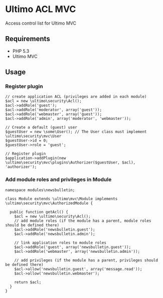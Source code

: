# Ultimo ACL MVC
Access control list for Ultimo MVC

## Requirements

* PHP 5.3
* Ultimo MVC

## Usage
### Register plugin
	// create application ACL (privileges are added in each module)
	$acl = new \ultimo\security\Acl();
	$acl->addRole('guest');
	$acl->addRole('moderator', array('guest'));
	$acl->addRole('webmaster', array('guest'));
	$acl->addRole('admin', array('moderator', 'webmaster'));
	
	// Create a default (guest) user
	$guestUser = new \some\User(); // The User class must implement \ultimo\security\mvc\User
	$guestUser->id = 0;
	$guestUser->role = 'guest';
	
	// Register plugin
	$application->addPlugin(new \ultimo\security\mvc\plugins\Authorizer($guestUser, $acl), 'authorizer');

### Add module roles and privileges in Module
	namespace modules\newsbulletin;
	
	class Module extends \ultimo\mvc\Module implements \ultimo\security\mvc\AuthorizedModule {
	  
	  public function getAcl() {
	    $acl = new \ultimo\security\Acl();
	    // add module roles (if the module has a parent, module roles should be defined there)
	    $acl->addRole('newsbulletin.guest');
	    $acl->addRole('newsbulletin.admin');
	    
	    // link application roles to module roles
	    $acl->addRole('guest', array('newsbulletin.guest'));
	    $acl->addRole('webmaster', array('newsbulletin.admin'));
	    
	    // add privileges (if the module has a parent, privileges should be defined there)
	    $acl->allow('newsbulletin.guest', array('message.read'));
	    $acl->allow('newsbulletin.webmaster');
	    
	    return $acl;
	  }
	}

